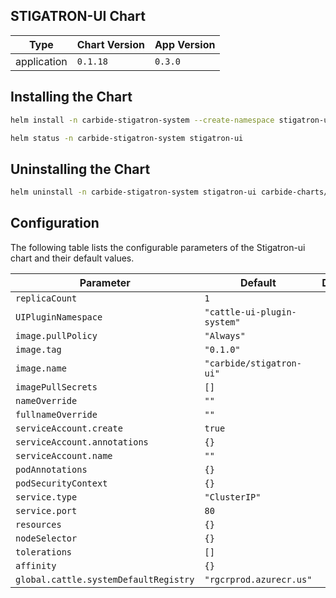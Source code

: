 STIGATRON-UI Chart
----------------------------------------------


| Type | Chart Version | App Version |
| ---- | ------------- | ----------- |
| application | `0.1.18` | `0.3.0` |

## Installing the Chart
```bash
helm install -n carbide-stigatron-system --create-namespace stigatron-ui carbide-charts/stigatron-ui
```
```bash
helm status -n carbide-stigatron-system stigatron-ui
```

## Uninstalling the Chart
```bash
helm uninstall -n carbide-stigatron-system stigatron-ui carbide-charts/stigatron-ui
```

## Configuration

The following table lists the configurable parameters of the Stigatron-ui chart and their default values.

| Parameter | Default | Description |
| --------- | ------- | ----------- |
| `replicaCount` | `1` |  |
| `UIPluginNamespace` | `"cattle-ui-plugin-system"` |  |
| `image.pullPolicy` | `"Always"` |  |
| `image.tag` | `"0.1.0"` |  |
| `image.name` | `"carbide/stigatron-ui"` |  |
| `imagePullSecrets` | `[]` |  |
| `nameOverride` | `""` |  |
| `fullnameOverride` | `""` |  |
| `serviceAccount.create` | `true` |  |
| `serviceAccount.annotations` | `{}` |  |
| `serviceAccount.name` | `""` |  |
| `podAnnotations` | `{}` |  |
| `podSecurityContext` | `{}` |  |
| `service.type` | `"ClusterIP"` |  |
| `service.port` | `80` |  |
| `resources` | `{}` |  |
| `nodeSelector` | `{}` |  |
| `tolerations` | `[]` |  |
| `affinity` | `{}` |  |
| `global.cattle.systemDefaultRegistry` | `"rgcrprod.azurecr.us"` |  |

